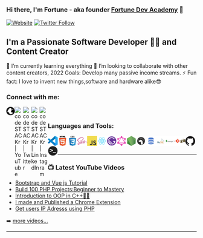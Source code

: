 ### Hi there, I'm Fortune - aka  founder [ Fortune Dev Academy][website] 👋 

[![Website](https://img.shields.io/website?label=Fortune.DEV&style=for-the-badge&url=https%3A%2F%2Fcodestackr.com)](https://fortunedevacademy.com)
[![Twitter Follow](https://img.shields.io/twitter/follow/codewithfortune?color=1DA1F2&logo=twitter&style=for-the-badge)](https://twitter.com/intent/follow?original_referer=https%3A%2F%2Fgithub.com%2FcodeSTACKr&screen_name=codewithfortune)

## I'm a  Passionate Software Developer 👨‍💻 and Content Creator

🌱 I’m currently learning everything 
👯 I’m looking to collaborate with other content creators,
 2022 Goals: Develop many passive income streams.
⚡ Fun fact: I love to invent new things,software and hardware alike😎

### Connect with me:

[<img align="left" alt="codeSTACKr.com" width="22px" src="https://raw.githubusercontent.com/iconic/open-iconic/master/svg/globe.svg" />][website]
[<img align="left" alt="codeSTACKr | YouTube" width="22px" src="https://cdn.jsdelivr.net/npm/simple-icons@v3/icons/youtube.svg" />][youtube]
[<img align="left" alt="codeSTACKr | Twitter" width="22px" src="https://cdn.jsdelivr.net/npm/simple-icons@v3/icons/twitter.svg" />][twitter]
[<img align="left" alt="codeSTACKr | LinkedIn" width="22px" src="https://cdn.jsdelivr.net/npm/simple-icons@v3/icons/linkedin.svg" />][linkedin]
[<img align="left" alt="codeSTACKr | Instagram" width="22px" src="https://cdn.jsdelivr.net/npm/simple-icons@v3/icons/instagram.svg" />][instagram]

<br />

### Languages and Tools:

[<img align="left" alt="Visual Studio Code" width="26px" src="https://raw.githubusercontent.com/github/explore/80688e429a7d4ef2fca1e82350fe8e3517d3494d/topics/visual-studio-code/visual-studio-code.png" />][webdevplaylist]
[<img align="left" alt="HTML5" width="26px" src="https://raw.githubusercontent.com/github/explore/80688e429a7d4ef2fca1e82350fe8e3517d3494d/topics/html/html.png" />][webdevplaylist]
[<img align="left" alt="CSS3" width="26px" src="https://raw.githubusercontent.com/github/explore/80688e429a7d4ef2fca1e82350fe8e3517d3494d/topics/css/css.png" />][cssplaylist]
[<img align="left" alt="Sass" width="26px" src="https://raw.githubusercontent.com/github/explore/80688e429a7d4ef2fca1e82350fe8e3517d3494d/topics/sass/sass.png" />][cssplaylist]
[<img align="left" alt="JavaScript" width="26px" src="https://raw.githubusercontent.com/github/explore/80688e429a7d4ef2fca1e82350fe8e3517d3494d/topics/javascript/javascript.png" />][jsplaylist]
[<img align="left" alt="React" width="26px" src="https://raw.githubusercontent.com/github/explore/80688e429a7d4ef2fca1e82350fe8e3517d3494d/topics/react/react.png" />][reactplaylist]
[<img align="left" alt="Gatsby" width="26px" src="https://raw.githubusercontent.com/github/explore/e94815998e4e0713912fed477a1f346ec04c3da2/topics/gatsby/gatsby.png" />][webdevplaylist]
[<img align="left" alt="GraphQL" width="26px" src="https://raw.githubusercontent.com/github/explore/80688e429a7d4ef2fca1e82350fe8e3517d3494d/topics/graphql/graphql.png" />][webdevplaylist]
[<img align="left" alt="Node.js" width="26px" src="https://raw.githubusercontent.com/github/explore/80688e429a7d4ef2fca1e82350fe8e3517d3494d/topics/nodejs/nodejs.png" />][webdevplaylist]
[<img align="left" alt="Deno" width="26px" src="https://raw.githubusercontent.com/github/explore/361e2821e2dea67711cde99c9c40ed357061cf27/topics/deno/deno.png" />][webdevplaylist]
[<img align="left" alt="SQL" width="26px" src="https://raw.githubusercontent.com/github/explore/80688e429a7d4ef2fca1e82350fe8e3517d3494d/topics/sql/sql.png" />][webdevplaylist]
[<img align="left" alt="MySQL" width="26px" src="https://raw.githubusercontent.com/github/explore/80688e429a7d4ef2fca1e82350fe8e3517d3494d/topics/mysql/mysql.png" />][webdevplaylist]
[<img align="left" alt="MongoDB" width="26px" src="https://raw.githubusercontent.com/github/explore/80688e429a7d4ef2fca1e82350fe8e3517d3494d/topics/mongodb/mongodb.png" />][webdevplaylist]
[<img align="left" alt="Git" width="26px" src="https://raw.githubusercontent.com/github/explore/80688e429a7d4ef2fca1e82350fe8e3517d3494d/topics/git/git.png" />][webdevplaylist]
[<img align="left" alt="GitHub" width="26px" src="https://raw.githubusercontent.com/github/explore/78df643247d429f6cc873026c0622819ad797942/topics/github/github.png" />][webdevplaylist]
[<img align="left" alt="Terminal" width="26px" src="https://raw.githubusercontent.com/github/explore/80688e429a7d4ef2fca1e82350fe8e3517d3494d/topics/terminal/terminal.png" />][webdevplaylist]

<br />
<br />

---

### 📺 Latest YouTube Videos

<!-- YOUTUBE:START -->
- [Bootstrap and Vue js Tutorial](https://www.youtube.com/watch?v=KZGzo0bkiLY)
- [Build 100 PHP Projects:Beginner to Mastery](https://www.youtube.com/watch?v=JENei5X1vzs)
- [Introduction to OOP in C++🐱‍👤](https://www.youtube.com/watch?v=Rt6vtIxiJ4k)
- [I made and Published a Chrome Extension](https://www.youtube.com/watch?v=FMJwaA2WMjc)
- [Get users IP Adresss using PHP ](https://www.youtube.com/watch?v=XyIXjjEW56w)
<!-- YOUTUBE:END -->

➡️ [more videos...](https://youtube.com/fortunedevacademy)

---





[website]: https://fortunedevacademy
[course]: http://vsCodeHero.com
[twitter]: https://twitter.com/codewithfortune
[youtube]: https://youtube.com/fortunedevacademy
[instagram]: https://instagram.com/thatdevfortune
[linkedin]: https://linkedin.com/in/codeSTACKr
[webdevplaylist]: https://www.youtube.com/playlist?list=PLRA4oeXUeKuSQBYulVLkGB7XMunn3OyY0
[jsplaylist]: https://www.youtube.com/playlist?list=PLRA4oeXUeKuTDa87oy65WJ-Aogfpb1JRI
[cssplaylist]:https://www.youtube.com/playlist?list=PLRA4oeXUeKuT8UD-FTGZLoSsTKKMT8TpB
[reactplaylist]: https://www.youtube.com/playlist?list=PLRA4oeXUeKuSQZiAOOT4V0iAHuvnmaBqZ
